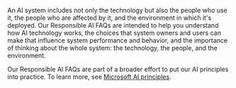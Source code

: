 An AI system includes not only the technology but also the people who use it, the people who are affected by it, and the environment in which it's deployed. Our Responsible AI FAQs are intended to help you understand how AI technology works, the choices that system owners and users can make that influence system performance and behavior, and the importance of thinking about the whole system: the technology, the people, and the environment.

Our Responsible AI FAQs are part of a broader effort to put our AI principles into practice. To learn more, see [Microsoft AI principles](https://www.microsoft.com/ai/responsible-ai).